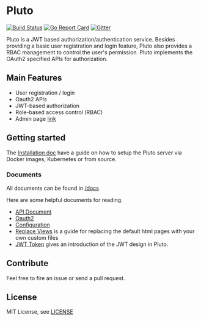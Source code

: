 # Pluto

[![Build Status](https://travis-ci.org/leeif/pluto.svg?branch=master)](https://travis-ci.org/leeif/pluto)
[![Go Report Card](https://goreportcard.com/badge/github.com/leeif/pluto)](https://goreportcard.com/report/github.com/leeif/pluto)
[![Gitter](https://badges.gitter.im/pluto-discuss/community.svg)](https://gitter.im/pluto-discuss/community?utm_source=badge&utm_medium=badge&utm_campaign=pr-badge)

Pluto is a JWT based authorization/authentication service. Besides providing a basic user registration and login feature, Pluto also provides a RBAC management to control the user's permission. Pluto implements the OAuth2 specified APIs for authorization.

## Main Features

* User registration / login
* Oauth2 APIs
* JWT-based authorization
* Role-based access control (RBAC)
* Admin page [link](https://github.com/leeif/pluto-admin)

## Getting started

The [Installation doc](https://github.com/leeif/pluto/blob/master/docs/installation.md) have a guide on how to setup the Pluto server via Docker images, Kubernetes or from source.

### Documents

All documents can be found in [/docs](https://github.com/leeif/pluto/blob/master/docs)

Here are some helpful documents for reading.

* [API Document](https://github.com/leeif/pluto/blob/master/docs/api.md)
* [Oauth2](https://github.com/leeif/pluto/blob/master/docs/oauth.md)
* [Configuration](https://github.com/leeif/pluto/blob/master/docs/configuration.md)
* [Replace Views](https://github.com/leeif/pluto/blob/master/docs/view.md) is a guide for replacing the default html pages with your own custom files
* [JWT Token](https://github.com/leeif/pluto/blob/master/docs/jwt.md) gives an introduction of the JWT design in Pluto.

## Contribute

Feel free to fire an issue or send a pull request.

## License

MIT License, see [LICENSE](https://github.com/leeif/pluto/blob/master/LICENSE)
